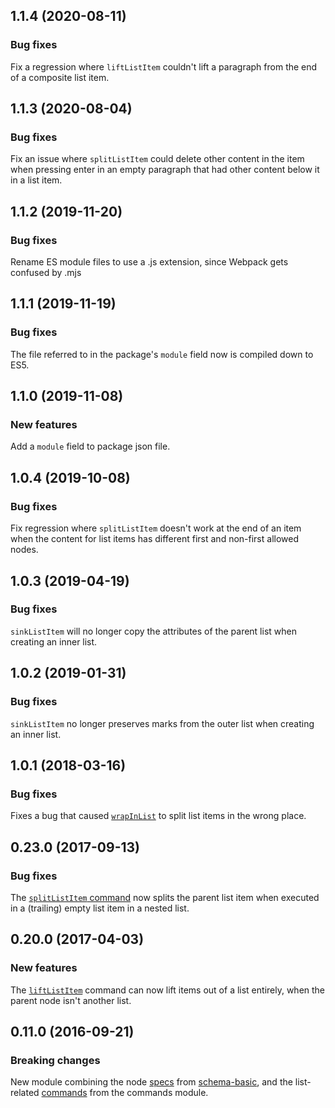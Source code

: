 ## 1.1.4 (2020-08-11)

### Bug fixes

Fix a regression where `liftListItem` couldn't lift a paragraph from the end of a composite list item.

## 1.1.3 (2020-08-04)

### Bug fixes

Fix an issue where `splitListItem` could delete other content in the item when pressing enter in an empty paragraph that had other content below it in a list item.

## 1.1.2 (2019-11-20)

### Bug fixes

Rename ES module files to use a .js extension, since Webpack gets confused by .mjs

## 1.1.1 (2019-11-19)

### Bug fixes

The file referred to in the package's `module` field now is compiled down to ES5.

## 1.1.0 (2019-11-08)

### New features

Add a `module` field to package json file.

## 1.0.4 (2019-10-08)

### Bug fixes

Fix regression where `splitListItem` doesn't work at the end of an item when the content for list items has different first and non-first allowed nodes.

## 1.0.3 (2019-04-19)

### Bug fixes

`sinkListItem` will no longer copy the attributes of the parent list when creating an inner list.

## 1.0.2 (2019-01-31)

### Bug fixes

`sinkListItem` no longer preserves marks from the outer list when creating an inner list.

## 1.0.1 (2018-03-16)

### Bug fixes

Fixes a bug that caused [`wrapInList`](https://prosemirror.net/docs/ref/#schema-list.wrapInList) to split list items in the wrong place.

## 0.23.0 (2017-09-13)

### Bug fixes

The [`splitListItem` command](https://prosemirror.net/docs/ref/version/0.23.0.html#schema-list.splitListItem) now splits the parent list item when executed in a (trailing) empty list item in a nested list.

## 0.20.0 (2017-04-03)

### New features

The [`liftListItem`](https://prosemirror.net/docs/ref/version/0.20.0.html#schema-list.liftListItem) command can now lift items out of a list entirely, when the parent node isn't another list.

## 0.11.0 (2016-09-21)

### Breaking changes

New module combining the node [specs](https://prosemirror.net/docs/ref/version/0.11.0.html#model.NodeSpec) from
[schema-basic](https://prosemirror.net/docs/ref/version/0.11.0.html#schema-basic), and the list-related
[commands](https://prosemirror.net/docs/ref/version/0.11.0.html#commands) from the commands module.

